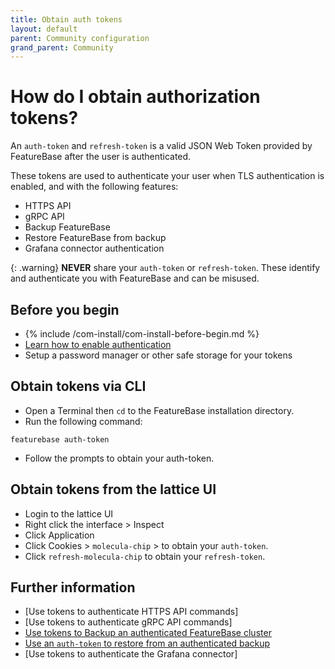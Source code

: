 ```yaml
---
title: Obtain auth tokens
layout: default
parent: Community configuration
grand_parent: Community
---
```


# How do I obtain authorization tokens?

An `auth-token` and `refresh-token` is a valid JSON Web Token provided by FeatureBase after the user is authenticated.

These tokens are used to authenticate your user when TLS authentication is enabled, and with the following features:

* HTTPS API
* gRPC API
* Backup FeatureBase
* Restore FeatureBase from backup
* Grafana connector authentication

{: .warning}
**NEVER** share your `auth-token` or `refresh-token`. These identify and authenticate you with FeatureBase and can be misused.

## Before you begin

* {% include /com-install/com-install-before-begin.md %}
* [Learn how to enable authentication](/docs/community/com-config/com-config/authentication)
* Setup a password manager or other safe storage for your tokens

## Obtain tokens via CLI

* Open a Terminal then `cd` to the FeatureBase installation directory.
* Run the following command:

```
featurebase auth-token
```

* Follow the prompts to obtain your auth-token.

## Obtain tokens from the lattice UI

* Login to the lattice UI
* Right click the interface > Inspect
* Click Application
* Click Cookies > `molecula-chip` > to obtain your `auth-token`.
* Click `refresh-molecula-chip` to obtain your `refresh-token`.

## Further information

* [Use tokens to authenticate HTTPS API commands]
* [Use tokens to authenticate gRPC API commands]
* [Use tokens to Backup an authenticated FeatureBase cluster](/docs/community/com-config-backup)
* [Use an `auth-token` to restore from an authenticated backup](/docs/community/com-config-restore)
* [Use tokens to authenticate the Grafana connector]
